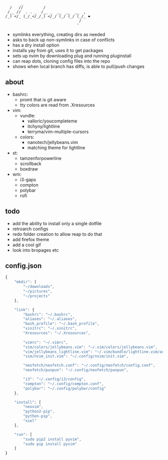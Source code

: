 ```
       _                              
  /   //         /                    
 /__ //  . . _  /__ _  __  __  __  ,  
/_) </_ (_/_</_/_) </_/ (_/ (_/ (_/_ ❤
                                 /    
                                '
```

- symlinks everything, creating dirs as needed
- asks to back up non-symlinks in case of conflicts 
- has a dry install option
- installs yay from git, uses it to get packages
- sets up nvim by downloading plug and running pluginstall
- can reap dots, cloning config files into the repo
- shows when local branch has diffs, is able to pull/push changes 

## about
- bashrc: 
    - promt that is git aware
    - tty colors are read from .Xresources
- vim:
    - vundle:
        - valloric/youcompleteme
        - itchyny/lightline
        - terryma/vim-multiple-cursors
    - colors:
        - nanotech/jellybeans.vim
        - matching theme for lightline
- st:
    - tamzenforpowerline
    - scrollback
    - boxdraw
- wm:
    - i3-gaps
    - compton
    - polybar
    - rofi

## todo
- add the ability to install only a single dotfile
- retroarch configs
- redo folder creation to allow reap to do that
- add firefox theme
- add a cool gif
- look into bropages etc

## config.json
```js
{
    "mkdir": [
        "~/downloads",
        "~/pictures",
        "~/projects"
    ],

    "link": {
        "bashrc": "~/.bashrc",
        "aliases": "~/.aliases",
        "bash_profile": "~/.bash_profile",
        "xinitrc": "~/.xinitrc",
        "Xresources": "~/.Xresources",
        
        "vimrc": "~/.vimrc",
        "vim/colors/jellybeans.vim": "~/.vim/colors/jellybeans.vim",
        "vim/jellybeans_lightline.vim": "~/.vim/bundle/lightline.vim/autoload/lightline/colorscheme/jellybeans_lightline.vim",
        "vim/nvim_init.vim": "~/.config/nvim/init.vim",

        "neofetch/neofetch.conf": "~/.config/neofetch/config.conf",
        "neofetch/punpun": "~/.config/neofetch/punpun",

        "i3": "~/.config/i3/config",
        "compton": "~/.config/compton.conf",
        "polybar": "~/.config/polybar/config"
    },

    "install": [
        "neovim",
        "python2-pip",
        "python-pip",
        "xsel"
    ],

    "run": [
        "sudo pip2 install pyvim",
        "sudo pip install pyvim"
    ]
}
```
